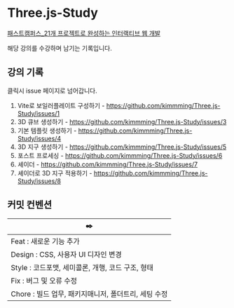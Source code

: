 # Three.js-Study
[패스트캠퍼스_21개 프로젝트로 완성하는 인터랙티브 웹 개발](https://fastcampus.co.kr/dev_online_interactive)

해당 강의를 수강하며 남기는 기록입니다.

## 강의 기록 

클릭시 issue 페이지로 넘어갑니다.

1. Vite로 보일러플레이트 구성하기 - https://github.com/kimmming/Three.js-Study/issues/1
2. 3D 큐브 생성하기 - https://github.com/kimmming/Three.js-Study/issues/3
3. 기본 템플릿 생성하기 - https://github.com/kimmming/Three.js-Study/issues/4
4. 3D 지구 생성하기 - https://github.com/kimmming/Three.js-Study/issues/5
5. 포스트 프로세싱 -  https://github.com/kimmming/Three.js-Study/issues/6
6. 셰이더 -  https://github.com/kimmming/Three.js-Study/issues/7
7. 셰이더로 3D 지구 적용하기 - https://github.com/kimmming/Three.js-Study/issues/8


## 커밋 컨벤션


|✒️|
|-|
| Feat : 새로운 기능 추가 |
| Design : CSS, 사용자 UI 디자인 변경 |
| Style : 코드포맷, 세미콜론, 개행, 코드 구조, 형태|
| Fix : 버그 및 오류 수정|
| Chore : 빌드 업무, 패키지매니저, 폴더트리, 세팅 수정|
